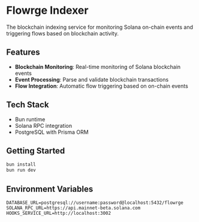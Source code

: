 # Flowrge Indexer

The blockchain indexing service for monitoring Solana on-chain events and triggering flows based on blockchain activity.

## Features

- **Blockchain Monitoring**: Real-time monitoring of Solana blockchain events
- **Event Processing**: Parse and validate blockchain transactions
- **Flow Integration**: Automatic flow triggering based on on-chain events

## Tech Stack

- Bun runtime
- Solana RPC integration
- PostgreSQL with Prisma ORM

## Getting Started

```bash
bun install
bun run dev
```

## Environment Variables

```env
DATABASE_URL=postgresql://username:password@localhost:5432/flowrge
SOLANA_RPC_URL=https://api.mainnet-beta.solana.com
HOOKS_SERVICE_URL=http://localhost:3002
```
